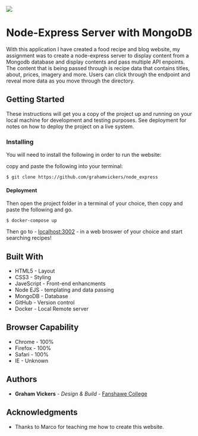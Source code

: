 ![](./public/images/logo_v1.svg)

# Node-Express Server with MongoDB

With this application I have created a food recipe and blog website, my assignment was to create a node-express server to display content from a Mongodb database and display contents and pass multiple API enpoints. The content that is being passed through is recipe data that contains titles, about, prices, imagery and more. Users can click through the endpoint and reveal more data as you move through the directory.


## Getting Started

These instructions will get you a copy of the project up and running on your local machine for development and testing purposes. See deployment for notes on how to deploy the project on a live system.


### Installing

You will need to install the following in order to run the website:

copy and paste the following into your terminal: 

```
$ git clone https://github.com/grahamvickers/node_express
```

#### Deployment 

Then open the project folder in a terminal of your choice, then copy and paste the following and go.
```
$ docker-compose up
```
Then go to - [localhost:3002](https://localhost:3002) - in a web broswer of your choice and start searching recipes!

## Built With

* HTML5 - Layout
* CSS3 - Styling
* JaveScript - Front-end enhancments
* Node EJS -  templating and data passing
* MongoDB - Database 
* GitHub - Version control
* Docker - Local Remote server


## Browser Capability 

* Chrome - 100%
* Firefox - 100%
* Safari - 100%
* IE - Unknown


## Authors

* **Graham Vickers** - *Design & Build* - [Fanshawe College](https://github.com/grahamvickers)

## Acknowledgments

* Thanks to Marco for teaching me how to create this website.

